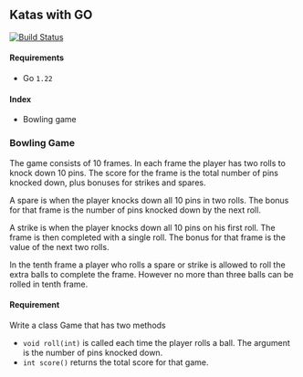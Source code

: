 ## Katas with GO
[![Build Status](https://drone-ci.softlutions.cl/api/badges/mherrera05/katas-go/status.svg)](https://drone-ci.softlutions.cl/mherrera05/katas-go)

#### Requirements
- Go `1.22`

#### Index
- Bowling game

### Bowling Game

The game consists of 10 frames. In each frame the player has two rolls to knock down 10 pins. The score for the frame is the total number of pins knocked down, plus bonuses for strikes and spares.

A spare is when the player knocks down all 10 pins in two rolls. The bonus for that frame is the number of pins knocked down by the next roll.

A strike is when the player knocks down all 10 pins on his first roll. The frame is then completed with a single roll. The bonus for that frame is the value of the next two rolls.

In the tenth frame a player who rolls a spare or strike is allowed to roll the extra balls to complete the frame. However no more than three balls can be rolled in tenth frame.

#### Requirement

Write a class Game that has two methods

- ```void roll(int)``` is called each time the player rolls a ball. The argument is the number of pins knocked down.
- ```int score()``` returns the total score for that game.